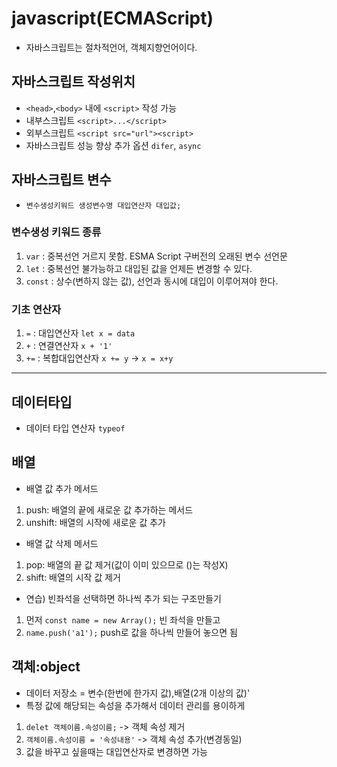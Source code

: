 # javascript(ECMAScript)
* 자바스크립트는 절차적언어, 객체지향언어이다.
## 자바스크립트 작성위치
* `<head>`,`<body>` 내에 `<script>` 작성 가능
* 내부스크립트 `<script>...</script>`
* 외부스크립트 `<script src="url"><script>`
* 자바스크립트 성능 향상 추가 옵션 `difer`, `async`
## 자바스크립트 변수
* `변수생성키워드 생성변수명 대입연산자 대입값;`
### 변수생성 키워드 종류
1. `var` : 중복선언 거르지 못함. ESMA Script 구버전의 오래된 변수 선언문
2. `let` : 중복선언 불가능하고 대입된 값을 언제든 변경할 수 있다.
3. `const` : 상수(변하지 않는 값), 선언과 동시에 대입이 이루어져야 한다.
### 기초 연산자
1. `=` : 대입연산자 `let x = data`
2. `+` : 연결연산자 `x + '1'`
3. `+=` : 복합대입연산자 `x += y` -> `x = x+y`
-------------------------
## 데이터타입
* 데이터 타입 연산자 `typeof`
## 배열
- 배열 값 추가 메서드
1. push: 배열의 끝에 새로운 값 추가하는 메서드
2. unshift: 배열의 시작에 새로운 값 추가
- 배열 값 삭제 메서드
1. pop: 배열의 끝 값 제거(값이 이미 있으므로 ()는 작성X)
2. shift: 배열의 시작 값 제거
* 연습) 빈좌석을 선택하면 하나씩 추가 되는 구조만들기
1. 먼저 `const name = new Array();` 빈 좌석을 만들고
2. `name.push('a1');` push로 값을 하나씩 만들어 놓으면 됨
## 객체:object
- 데이터 저장소 = 변수(한번에 한가지 값),배열(2개 이상의 값)'
- 특정 값에 해당되는 속성을 추가해서 데이터 관리를 용이하게
1. `delet 객체이름.속성이름;` -> 객체 속성 제거
2. `객체이름.속성이름 = '속성내용'` -> 객체 속성 추가(변경동일)
3. 값을 바꾸고 싶을때는 대입연산자로 변경하면 가능